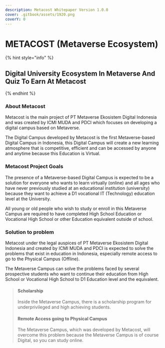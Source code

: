 ```yaml
---
description: Metacost Whitepaper Version 1.0.0
cover: .gitbook/assets/1920.png
coverY: 0
---
```


# METACOST (Metaverse Ecosystem)

{% hint style="info" %}
## Digital University Ecosystem In Metaverse And Quiz To Earn At Metacost
{% endhint %}

### About Metacost

Metacost is the main project of PT Metaverse Ekosistem Digital Indonesia and was created by ICMI MUDA and PDCI which focuses on developing a digital campus based on Metaverse.

The Digital Campus developed by Metacost is the first Metaverse-based Digital Campus in Indonesia, this Digital Campus will create a new learning atmosphere that is competitive, efficient and can be accessed by anyone and anytime because this Education is Virtual.

### Metacost Project Goals

The presence of a Metaverse-based Digital Campus is expected to be a solution for everyone who wants to learn virtually (online) and all ages who have never previously studied at an educational institution (university) because they want to achieve a D1 vocational IT (Technology) education level at the University.

All young or old people who wish to study or enroll in this Metaverse Campus are required to have completed High School Education or Vocational High School or other Education equivalent outside of school.

### Solution to problem

Metacost under the legal auspices of PT Metaverse Ekosistem Digital Indonesia and created by ICMI MUDA and PDCI is expected to solve the problems that exist in education in Indonesia, especially remote access to go to the Physical Campus (Offline).

The Metaverse Campus can solve the problems faced by several prospective students who want to continue their education from High School or Vocational High School to D1 Education level and the equivalent.

> #### Scholarship
>
> Inside the Metaverse Campus, there is a scholarship program for underprivileged and high achieving students.
>
> #### Remote Access going to Physical Campus
>
> The Metaverse Campus, which was developed by Metacost, will overcome this problem because the Metaverse Campus is of course Digital, so you can study online.
